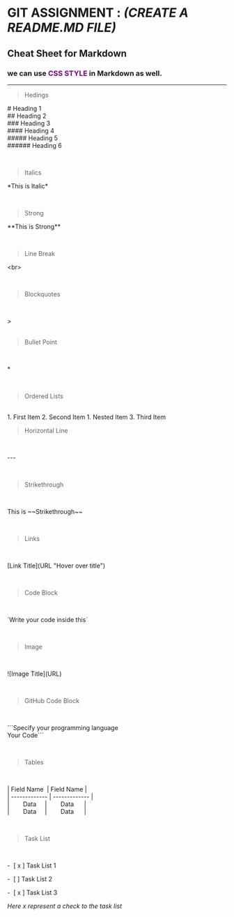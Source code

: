 # GIT ASSIGNMENT : ***(CREATE A README.MD FILE)***

## Cheat Sheet for **Markdown**
### we can use <span style="color:purple;font-weight:bold"> CSS STYLE</span> in Markdown as well.

---

> Hedings 

\# Heading 1
<br>
\## Heading 2
<br>
\### Heading 3
<br>
\#### Heading 4
<br>
\##### Heading 5
<br>
\###### Heading 6

<br>

> Italics

\*This is Italic*

<br>

> Strong

\*\*This is Strong**

<br>

> Line Break

\<br>

<br>

> Blockquotes
<br>

\> 
<br>
<br>

> Bullet Point
<br>

\*

<br>

> Ordered Lists
<br>
1. First Item
2. Second Item
   1. Nested Item
3. Third Item

<br>

> Horizontal Line
<br>

\---

<br>

> Strikethrough
<br>

This is \~~Strikethrough~~

<br>

> Links
<br>

\[Link Title](URL "Hover over title")

<br>

> Code Block
<br>

\`Write your code inside this`

<br>

> Image
<br>

\!\[Image Title](URL)

<br>

> GitHub Code Block
<br>

\```Specify your programming language  
 Your Code```


<br>

> Tables
<br>

\|&nbsp;Field Name &nbsp;|&nbsp;Field Name&nbsp;|
<br>
\|&nbsp;-------------&nbsp;|&nbsp;-------------&nbsp;|
<br>
\|&nbsp; &nbsp; &nbsp; &nbsp; Data &nbsp; &nbsp; |&nbsp; &nbsp; &nbsp; &nbsp; Data&nbsp; &nbsp; &nbsp; |  
\|&nbsp; &nbsp; &nbsp; &nbsp; Data &nbsp; &nbsp; |&nbsp; &nbsp; &nbsp; &nbsp; Data&nbsp; &nbsp; &nbsp; |

<br>

> Task List
<br>

\-&nbsp; \[&nbsp;x ] Task List 1

\-&nbsp; \[&nbsp;] Task List 2

\-&nbsp; \[&nbsp;x ] Task List 3

*Here x represent a check to the task list*









